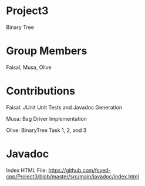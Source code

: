 # Project3
Binary Tree

# Group Members

Faisal, Musa, Olive

# Contributions

Faisal: JUnit Unit Tests and Javadoc Generation

Musa: Bag Driver Implementation

Olive: BinaryTree Task 1, 2, and 3

# Javadoc

Index HTML File: https://github.com/fsyed-cpp/Project3/blob/master/src/main/javadoc/index.html

